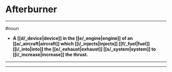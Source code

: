 # Afterburner
---
#noun
- **A [[d/_device|device]] in the [[e/_engine|engine]] of an [[a/_aircraft|aircraft]] which [[i/_injects|injects]] [[f/_fuel|fuel]] [[i/_into|into]] the [[e/_exhaust|exhaust]] [[s/_system|system]] to [[i/_increase|increase]] the thrust.**
---
---
